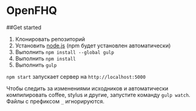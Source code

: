 OpenFHQ
=======
##Get started
1. Клонировать репозиторий
2. Установить [node.js](http://nodejs.org) (npm будет установлен автоматически)
3. Выполнить `npm install --global gulp`
4. Выполнить `npm install`
5. Выполнить `gulp`

`npm start` запускает сервер на `http://localhost:5000`

Чтобы следить за изменениями исходников и автоматически компилировать coffee, stylus и другие, запустите команду `gulp watch`.  
Файлы с префиксом `_` игнорируются.
